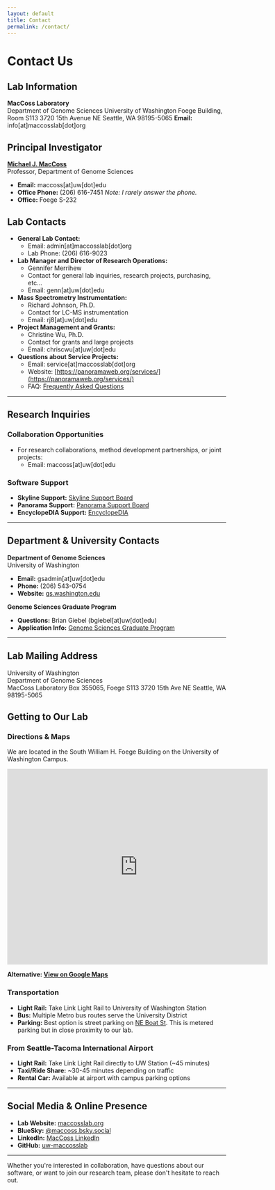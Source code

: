 ```yaml
---
layout: default
title: Contact
permalink: /contact/
---
```


# Contact Us

## Lab Information

**MacCoss Laboratory**  
Department of Genome Sciences
University of Washington
Foege Building, Room S113
3720 15th Avenue NE
Seattle, WA 98195-5065
**Email:** info[at]maccosslab[dot]org

## Principal Investigator

[**Michael J. MacCoss**](maccoss.md)  
Professor, Department of Genome Sciences
- **Email:** maccoss[at]uw[dot]edu
- **Office Phone:** (206) 616-7451 *Note: I rarely answer the phone.*
- **Office:** Foege S-232

## Lab Contacts
- **General Lab Contact:**
  - Email: admin[at]maccosslab[dot]org  
  - Lab Phone: (206) 616-9023
- **Lab Manager and Director of Research Operations:** 
  - Gennifer Merrihew
  - Contact for general lab inquiries, research projects, purchasing, etc...
  - Email: genn[at]uw[dot]edu
- **Mass Spectrometry Instrumentation:**
  - Richard Johnson, Ph.D.
  - Contact for LC-MS instrumentation
  - Email: rj8[at]uw[dot]edu
- **Project Management and Grants:**
  - Christine Wu, Ph.D.
  - Contact for grants and large projects
  - Email: chriscwu[at]uw[dot]edu
- **Questions about Service Projects:**
  - Email: service[at]maccosslab[dot]org
  - Website: [https://panoramaweb.org/services/](https://panoramaweb.org/services/)
  - FAQ: [Frequently Asked Questions](https://panoramaweb.org/Services/wiki-page.view?name=Frequently%20Asked%20Questions)

---
## Research Inquiries

### Collaboration Opportunities
- For research collaborations, method development partnerships, or joint projects:
  - Email: maccoss[at]uw[dot]edu

### Software Support

- **Skyline Support:** [Skyline Support Board](https://skyline.ms/project/home/support/begin.view)
- **Panorama Support:** [Panorama Support Board](https://panoramaweb.org/home/support/project-begin.view)
- **EncyclopeDIA Support:** [EncyclopeDIA](https://bitbucket.org/searleb/encyclopedia/wiki/Home)

---
## Department & University Contacts

**Department of Genome Sciences**  
University of Washington  
- **Email:** gsadmin[at]uw[dot]edu  
- **Phone:** (206) 543-0754  
- **Website:** [gs.washington.edu](https://www.gs.washington.edu)

**Genome Sciences Graduate Program**  
- **Questions:** Brian Giebel (bgiebel[at]uw[dot]edu)  
- **Application Info:** [Genome Sciences Graduate Program](https://www.gs.washington.edu/academics/gradprogram/)

---
## Lab Mailing Address
University of Washington  
Department of Genome Sciences  
MacCoss Laboratory
Box 355065, Foege S113
3720 15th Ave NE
Seattle, WA 98195-5065

## Getting to Our Lab
### Directions & Maps
We are located in the South William H. Foege Building on the University of Washington Campus.

<div class="contact-map">
  <iframe src="https://www.google.com/maps/embed?pb=!1m18!1m12!1m3!1d691.6058708731994!2d-122.31359327543521!3d47.65200265931735!2m3!1f0!2f0!3f0!3m2!1i1024!2i768!4f13.1!3m3!1m2!1s0x549014ede268fbed%3A0x2b7f118ebfa49ee4!2sGenome%20Sciences!5e0!3m2!1sen!2sus!4v1754182514773!5m2!1sen!2sus" width="600" height="450" style="border:0;" allowfullscreen loading="lazy"></iframe>
</div>

**Alternative: [View on Google Maps](https://maps.google.com/?q=Genome+Sciences,+University+of+Washington,+Seattle,+WA)**

### Transportation
- **Light Rail:** Take Link Light Rail to University of Washington Station
- **Bus:** Multiple Metro bus routes serve the University District
- **Parking:** Best option is street parking on [NE Boat St](https://maps.app.goo.gl/mwKbXTnNSKTNNKaY6). This is metered parking but in close proximity to our lab.

### From Seattle-Tacoma International Airport
- **Light Rail:** Take Link Light Rail directly to UW Station (~45 minutes)
- **Taxi/Ride Share:** ~30-45 minutes depending on traffic
- **Rental Car:** Available at airport with campus parking options

---
## Social Media & Online Presence

- **Lab Website:** [maccosslab.org](https://maccosslab.org)
- **BlueSky:** [@maccoss.bsky.social](https://bsky.app/profile/maccoss.bsky.social)
- **LinkedIn:** [MacCoss LinkedIn](https://www.linkedin.com/in/maccoss/)
- **GitHub:** [uw-maccosslab](https://github.com/uw-maccosslab)

---

Whether you're interested in collaboration, have questions about our software, or want to join our research team, please don't hesitate to reach out.